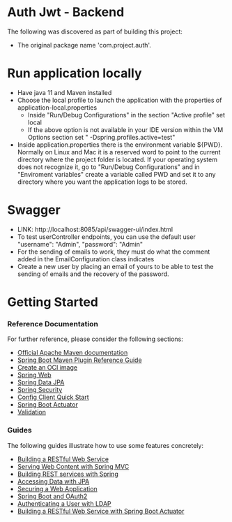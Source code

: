 # Auth Jwt - Backend

The following was discovered as part of building this project:

* The original package name 'com.project.auth'.

# Run application locally

* Have java 11 and Maven installed
* Choose the local profile to launch the application with the properties of application-local.properties
    * Inside "Run/Debug Configurations" in the section "Active profile" set local
    * If the above option is not available in your IDE version within the VM Options section set "
      -Dspring.profiles.active=test"
* Inside application.properties there is the environment variable ${PWD}. Normally on Linux and Mac it is a reserved
  word to point to the current directory where the project folder is located. If your operating system does not
  recognize it, go to "Run/Debug Configurations" and in "Enviroment variables" create a variable called PWD and set it
  to any directory where you want the application logs to be stored.

# Swagger

* LINK: http://localhost:8085/api/swagger-ui/index.html
* To test userController endpoints, you can use the default user "username": "Admin", "password": "Admin"
* For the sending of emails to work, they must do what the comment added in the EmailConfiguration class indicates
* Create a new user by placing an email of yours to be able to test the sending of emails and the recovery of the
  password.

# Getting Started

### Reference Documentation

For further reference, please consider the following sections:

* [Official Apache Maven documentation](https://maven.apache.org/guides/index.html)
* [Spring Boot Maven Plugin Reference Guide](https://docs.spring.io/spring-boot/docs/2.5.3/maven-plugin/reference/html/)
* [Create an OCI image](https://docs.spring.io/spring-boot/docs/2.5.3/maven-plugin/reference/html/#build-image)
* [Spring Web](https://docs.spring.io/spring-boot/docs/2.5.3/reference/htmlsingle/#boot-features-developing-web-applications)
* [Spring Data JPA](https://docs.spring.io/spring-boot/docs/2.5.3/reference/htmlsingle/#boot-features-jpa-and-spring-data)
* [Spring Security](https://docs.spring.io/spring-boot/docs/2.5.3/reference/htmlsingle/#boot-features-security)
* [Config Client Quick Start](https://docs.spring.io/spring-cloud-config/docs/current/reference/html/#_client_side_usage)
* [Spring Boot Actuator](https://docs.spring.io/spring-boot/docs/2.5.3/reference/htmlsingle/#production-ready)
* [Validation](https://docs.spring.io/spring-boot/docs/2.5.3/reference/htmlsingle/#boot-features-validation)

### Guides

The following guides illustrate how to use some features concretely:

* [Building a RESTful Web Service](https://spring.io/guides/gs/rest-service/)
* [Serving Web Content with Spring MVC](https://spring.io/guides/gs/serving-web-content/)
* [Building REST services with Spring](https://spring.io/guides/tutorials/bookmarks/)
* [Accessing Data with JPA](https://spring.io/guides/gs/accessing-data-jpa/)
* [Securing a Web Application](https://spring.io/guides/gs/securing-web/)
* [Spring Boot and OAuth2](https://spring.io/guides/tutorials/spring-boot-oauth2/)
* [Authenticating a User with LDAP](https://spring.io/guides/gs/authenticating-ldap/)
* [Building a RESTful Web Service with Spring Boot Actuator](https://spring.io/guides/gs/actuator-service/)
